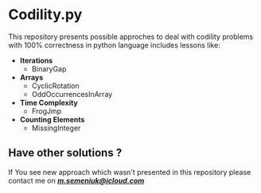 # Codility.py

This repository presents possible approches to deal with codility problems with 100% correctness in python language includes lessons like:

* **Iterations**
  * BinaryGap
* **Arrays**
  * CyclicRotation
  * OddOccurrencesInArray
* **Time Complexity**
  * FrogJmp
* **Counting Elements**
  * MissingInteger

## Have other solutions ?
If You see new approach which wasn't presented in this repository please contact me on ***m.semeniuk@icloud.com***
